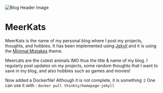 ![Blog Header Image](https://imgur.com/Z7B92GY.png)

# MeerKats
MeerKats is the name of my personal blog where I post my projects, thoughts, and hobbies.
It has been implemented using [Jekyll](https://jekyllrb.com/) and it is using the [Minimal Mistakes](https://mmistakes.github.io/minimal-mistakes/) theme.

Meercats are the cutest animals IMO thus the title & name of my blog.
I regularly post updates on my projects, some random thoughts that I want to save in my blog, and also hobbies such as games and movies!

Now added a Dockerfile! Although it is not complete, it is something :)
One can use it with : `docker pull thinkty/homepage-jekyll`
